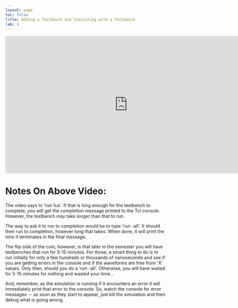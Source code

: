 ```yaml
---
layout: page
toc: false
title: Adding a Testbench and Simulating with a Testbench
lab: 4
---
```


<iframe width="768" height="432" src="https://www.youtube.com/embed/WNq20wcnpqA?rel=0" frameborder="0" allow="accelerometer; autoplay; encrypted-media; gyroscope; picture-in-picture" allowfullscreen></iframe>

# Notes On Above Video:
The video says to 'run 1us'. If that is long enough for the testbench to complete, you will get the completion message printed to the Tcl console. However, the testbench may take longer than that to run.

The way to ask it to run to completion would be to type 'run -all'. It should then run to completion, however long that takes. When done, it will print the time it terminates in the final message.

The flip side of the coin, however, is that later in the semester you will have testbenches that run for 5-15 minutes. For those, a smart thing to do is to run initially for only a few hundreds or thousands of nanoseconds and see if you are getting errors in the console and if the waveforms are free from 'X' values. Only then, should you do a 'run -all'. Otherwise, you will have waited for 5-15 minutes for nothing and wasted your time...

And, remember, as the simulation is running if it encounters an error it will immediately print that error to the console. So, watch the console for error messages -- as soon as they start to appear, just kill the simulation and then debug what is going wrong.

<!--
/*
* Goal of tutorial:
* Review what happens when you added design projects. they show up in the "Design sources" folder of your project.
  * In addition to the design sources folder, they also appear in the "simulation sources" folder. They are here because in addition to synthesizing these files, you will be simulating these files.
  * Note that the seven_segment_top file is bold indicating that when you simulate, you will simulate this file and the other file will simulate as a sub-module
  * You can change which file is set as "top". (show this).
* In addition to design sources, you can add simulation sources or testbenches. A testbench file is a Verilog file that provides a stimuls to your synthesizable Verilog file but it is not synthesizable itself. To add a file that you simulate but do not synthesize, you add it as a "simulation source". Show them how to do this.
  * See the color of the file. Make sure the testbench is black (set as top)
* Make sure the hierarhcy is correct simulation sources section
  * Problems that can happen (mismatch hierarchy)
  * Note that the file shows up in simulation sources but not in design sources
* Simulating different levels of hierarchy
* Go through the process of simulation
  * Start it the same way
  * Not forcing the signals - it will do the forcing.
  * Just execute a "run" (run 1 us)
  * Notice hierarchy
  * Notice the console (printing messages)
  * Will indicate errors (show them)
  * Wait for "done" message
  * Show them how to find a time in he simulation
*/

/*
===== Adding an Testbench file with a Tcl command =====

You can add your testbench file to your project with the following Tcl command:
<code>
add_files -fileset sim_1 -norecurse C:/wirthlin/ee220/git/labs/SevenSegment/testbench/tb_SevenSegment.v
</code>
*/
-->
